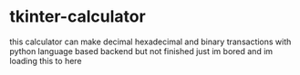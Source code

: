 # tkinter-calculator
this calculator can make decimal hexadecimal and binary transactions with python language based backend but not finished just im bored and im loading this to here  
